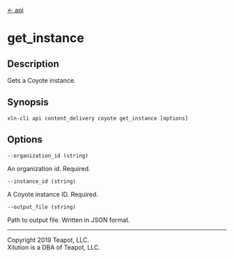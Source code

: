 [<- api](../../../api/index.md)

# get_instance

## Description

Gets a Coyote instance.

## Synopsis

```
xln-cli api content_delivery coyote get_instance [options]
```

## Options

`--organization_id (string)`

An organization id. Required.

`--instance_id (string)`

A Coyote instance ID. Required.

`--output_file (string)`

Path to output file. Written in JSON format.

---
Copyright 2019 Teapot, LLC.  
Xilution is a DBA of Teapot, LLC.
